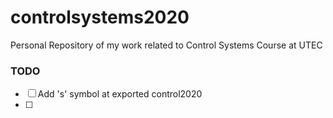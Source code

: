 # controlsystems2020
Personal Repository of my work related to Control Systems Course at UTEC

### TODO
-[ ] Add 's' symbol at exported control2020
-[ ]  